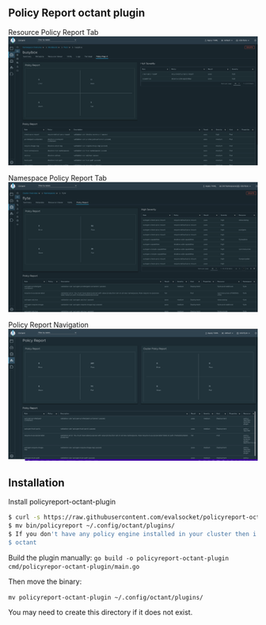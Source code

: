 ## Policy Report octant plugin 

Resource Policy Report Tab 
![alt text](./img/octant.png)

Namespace Policy Report Tab
![alt text](./img/octant-namespace.png)

Policy Report Navigation 
![alt text](./img/octant-cluster.png)
## Installation

Install policyreport-octant-plugin
```bash
$ curl -s https://raw.githubusercontent.com/evalsocket/policyreport-octant-plugin/master/install.sh | bash
$ mv bin/policyreport ~/.config/octant/plugins/
$ If you don't have any policy engine installed in your cluster then i will suggest you to install one who uses policy report. 
$ octant
```

Build the plugin manually:
`go build -o policyreport-octant-plugin  cmd/policyrepor-octant-plugin/main.go `
 
Then move the binary:

`mv policyreport-octant-plugin ~/.config/octant/plugins/`

You may need to create this directory if it does not exist.

